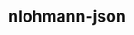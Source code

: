 ---
title: "nlohmann-json"
layout: cache
categories: [package, v0.18.1]
meta: {"versions": ["3.10.5"], "compilers": ["gcc@=7.3.1", "gcc@=7.5.0"], "oss": ["amzn2", "ubuntu18.04"], "platforms": ["linux"], "targets": ["aarch64", "graviton2", "x86_64", "x86_64_v3", "x86_64_v4"], "stacks": ["aws-ahug", "aws-ahug-aarch64", "e4s", "root"], "num_specs": 5, "num_specs_by_stack": {"e4s": 1, "root": 5, "aws-ahug": 2, "aws-ahug-aarch64": 2}}
spec_details: [{"hash": "bvw4rweh2ti7lnoi5vy4fusw2fkacxww", "compiler": "gcc@=7.5.0", "versions": ["3.10.5"], "os": "ubuntu18.04", "platform": "linux", "target": "x86_64", "variants": ["build_type=RelWithDebInfo", "~ipo", "~multiple_headers"], "stacks": ["e4s", "root"], "size": "-", "tarball": "https://binaries.spack.io/v0.18.1/build_cache/linux-ubuntu18.04-x86_64/gcc-7.5.0/nlohmann-json-3.10.5/linux-ubuntu18.04-x86_64-gcc-7.5.0-nlohmann-json-3.10.5-bvw4rweh2ti7lnoi5vy4fusw2fkacxww.spack"}, {"hash": "3xo4do5evr6dsh5srs5u65w7e4axvjas", "compiler": "gcc@=7.3.1", "versions": ["3.10.5"], "os": "amzn2", "platform": "linux", "target": "x86_64_v4", "variants": ["build_type=RelWithDebInfo", "~ipo", "~multiple_headers"], "stacks": ["aws-ahug", "root"], "size": "-", "tarball": "https://binaries.spack.io/v0.18.1/build_cache/linux-amzn2-x86_64_v4/gcc-7.3.1/nlohmann-json-3.10.5/linux-amzn2-x86_64_v4-gcc-7.3.1-nlohmann-json-3.10.5-3xo4do5evr6dsh5srs5u65w7e4axvjas.spack"}, {"hash": "gdlmft5rq3gznc657yyqfeyizf5kcsgr", "compiler": "gcc@=7.3.1", "versions": ["3.10.5"], "os": "amzn2", "platform": "linux", "target": "graviton2", "variants": ["build_type=RelWithDebInfo", "~ipo", "~multiple_headers"], "stacks": ["root", "aws-ahug-aarch64"], "size": "-", "tarball": "https://binaries.spack.io/v0.18.1/build_cache/linux-amzn2-graviton2/gcc-7.3.1/nlohmann-json-3.10.5/linux-amzn2-graviton2-gcc-7.3.1-nlohmann-json-3.10.5-gdlmft5rq3gznc657yyqfeyizf5kcsgr.spack"}, {"hash": "xlsvkt2m5m4ufn3suwogyx36q6r3rfzo", "compiler": "gcc@=7.3.1", "versions": ["3.10.5"], "os": "amzn2", "platform": "linux", "target": "aarch64", "variants": ["build_type=RelWithDebInfo", "~ipo", "~multiple_headers"], "stacks": ["root", "aws-ahug-aarch64"], "size": "-", "tarball": "https://binaries.spack.io/v0.18.1/build_cache/linux-amzn2-aarch64/gcc-7.3.1/nlohmann-json-3.10.5/linux-amzn2-aarch64-gcc-7.3.1-nlohmann-json-3.10.5-xlsvkt2m5m4ufn3suwogyx36q6r3rfzo.spack"}, {"hash": "5c77q37i4c5wrlfxberk4cmfltlrpbjs", "compiler": "gcc@=7.3.1", "versions": ["3.10.5"], "os": "amzn2", "platform": "linux", "target": "x86_64_v3", "variants": ["build_type=RelWithDebInfo", "~ipo", "~multiple_headers"], "stacks": ["aws-ahug", "root"], "size": "-", "tarball": "https://binaries.spack.io/v0.18.1/build_cache/linux-amzn2-x86_64_v3/gcc-7.3.1/nlohmann-json-3.10.5/linux-amzn2-x86_64_v3-gcc-7.3.1-nlohmann-json-3.10.5-5c77q37i4c5wrlfxberk4cmfltlrpbjs.spack"}]
---